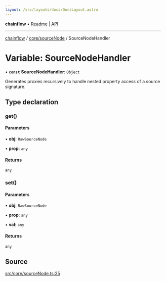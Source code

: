 ```yaml
---
layout: /src/layouts/docs/DocsLayout.astro
---
```


**chainflow** • [Readme](/docs/README) \| [API](/docs/modules)

***

[chainflow](/docs/README) / [core/sourceNode](/docs/core/sourceNode/README) / SourceNodeHandler

# Variable: SourceNodeHandler

• **`const`** **SourceNodeHandler**: `Object`

Generates proxies recursively to handle nested property access of a source signature.

## Type declaration

### get()

#### Parameters

• **obj**: `RawSourceNode`

• **prop**: `any`

#### Returns

`any`

### set()

#### Parameters

• **obj**: `RawSourceNode`

• **prop**: `any`

• **val**: `any`

#### Returns

`any`

## Source

[src/core/sourceNode.ts:25](https://github.com/edwinlzs/chainflow/blob/99ff659/src/core/sourceNode.ts#L25)
